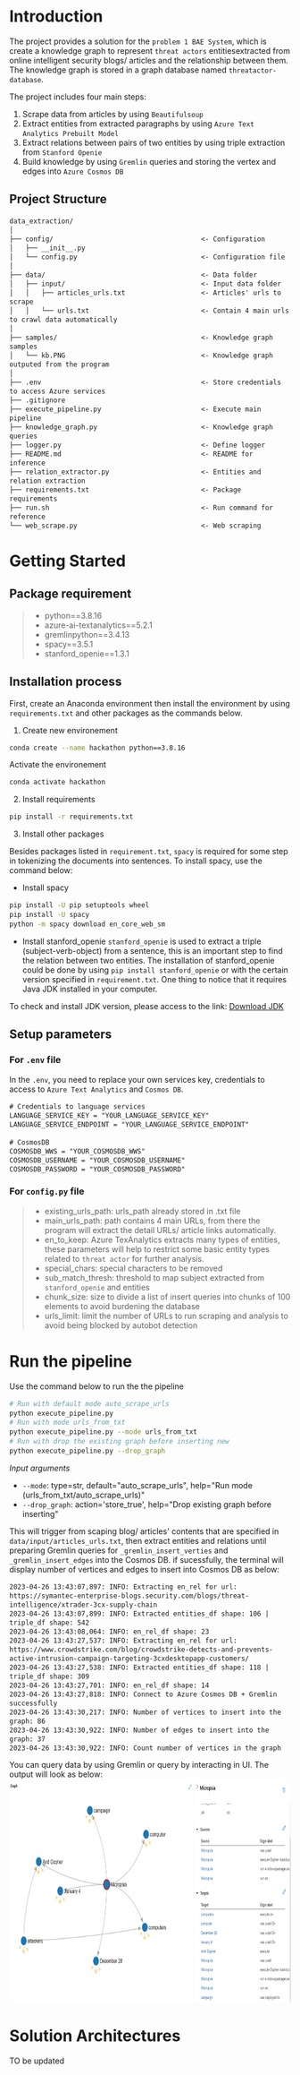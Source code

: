 # Introduction 
The project provides a solution for the `problem 1 BAE System`, which is create a knowledge graph to represent `threat actors` entitiesextracted from online intelligent security blogs/ articles and the relationship between them. The knowledge graph is stored in a graph database named `threatactor-database`.

The project includes four main steps:
1. Scrape data from articles by using `Beautifulsoup`
2. Extract entities from extracted paragraphs by using `Azure Text Analytics Prebuilt Model`
3. Extract relations between pairs of two entities by using triple extraction from `Stanford Openie`
4. Build knowledge by using `Gremlin` queries and storing the vertex and edges into `Azure Cosmos DB`

Project Structure
---------------------------------
```text
data_extraction/
│
├── config/                                     <- Configuration
│   ├── __init__.py
│   └── config.py                               <- Configuration file
│
├── data/                                       <- Data folder
│   ├── input/                                  <- Input data folder
│   │   ├── articles_urls.txt                   <- Articles' urls to scrape
│   │   └── urls.txt                            <- Contain 4 main urls to crawl data automatically
│
├── samples/                                    <- Knowledge graph samples
│   └── kb.PNG                                  <- Knowledge graph outputed from the program
│
├── .env                                        <- Store credentials to access Azure services
├── .gitignore
├── execute_pipeline.py                         <- Execute main pipeline
├── knowledge_graph.py                          <- Knowledge graph queries
├── logger.py                                   <- Define logger
├── README.md                                   <- README for inference
├── relation_extractor.py                       <- Entities and relation extraction
├── requirements.txt                            <- Package requirements
├── run.sh                                      <- Run command for reference
└── web_scrape.py                               <- Web scraping
```

# Getting Started

## Package requirement
>- python==3.8.16
>- azure-ai-textanalytics==5.2.1
>- gremlinpython==3.4.13
>- spacy==3.5.1
>- stanford_openie==1.3.1

## Installation process
First, create an Anaconda environment then install the environment by using `requirements.txt` and other packages as the commands below.

1. Create new environement
```bash
conda create --name hackathon python==3.8.16
```
Activate the environement
```bash
conda activate hackathon
```
2. Install requirements
```bash
pip install -r requirements.txt
```
3. Install other packages

Besides packages listed in `requirement.txt`, `spacy` is required for some step in tokenizing the documents into sentences. To install spacy, use the command below:

* Install spacy
```bash
pip install -U pip setuptools wheel
pip install -U spacy
python -m spacy download en_core_web_sm
```
* Install stanford_openie
`stanford_openie` is used to extract a triple (subject-verb-object) from a sentence, this is an important step to find the relation between two entities. The installation of stanford_openie could be done by using `pip install stanford_openie` or with the certain version specified in `requirement.txt`. One thing to notice that it requires Java JDK installed in your computer.

To check and install JDK version, please access to the link: [Download JDK](https://www.oracle.com/java/technologies/downloads/)

## Setup parameters
### For `.env` file
In the `.env`, you need to replace your own services key, credentials to access to `Azure Text Analytics` and `Cosmos DB`.

```
# Credentials to language services
LANGUAGE_SERVICE_KEY = "YOUR_LANGUAGE_SERVICE_KEY"
LANGUAGE_SERVICE_ENDPOINT = "YOUR_LANGUAGE_SERVICE_ENDPOINT"

# CosmosDB
COSMOSDB_WWS = "YOUR_COSMOSDB_WWS"
COSMOSDB_USERNAME = "YOUR_COSMOSDB_USERNAME"
COSMOSDB_PASSWORD = "YOUR_COSMOSDB_PASSWORD"
```
### For `config.py` file
>+ existing_urls_path: urls_path already stored in .txt file
>+ main_urls_path: path contains 4 main URLs, from there the program will extract the detail URLs/ article links automatically. 
>+ en_to_keep: Azure TexAnalytics extracts many types of entities, these parameters will help to restrict some basic entity types related to `threat actor` for further analysis. 
>+ special_chars: special characters to be removed
>+ sub_match_thresh: threshold to map subject extracted from `stanford_openie` and entities
>+ chunk_size: size to divide a list of insert queries into chunks of 100 elements to avoid burdening the database
>+ urls_limit: limit the number of URLs to run scraping and analysis to avoid being blocked by autobot detection


# Run the pipeline
Use the command below to run the the pipeline
```bash
# Run with default mode auto_scrape_urls 
python execute_pipeline.py
# Run with mode urls_from_txt
python execute_pipeline.py --mode urls_from_txt
# Run with drop the existing graph before inserting new
python execute_pipeline.py --drop_graph
```
*Input arguments*
+ `--mode`: type=str, default="auto_scrape_urls", help="Run mode (urls_from_txt/auto_scrape_urls)"
+ `--drop_graph`: action='store_true', help="Drop existing graph before inserting"

This will trigger from scaping blog/ articles' contents that are specified in `data/input/articles_urls.txt`, then extract entities and relations until preparing Gremlin queries for `_gremlin_insert_verties` and `_gremlin_insert_edges` into the Cosmos DB. if sucessfully, the terminal will display number of vertices and edges to insert into Cosmos DB as below:
```
2023-04-26 13:43:07,897: INFO: Extracting en_rel for url: https://symantec-enterprise-blogs.security.com/blogs/threat-intelligence/xtrader-3cx-supply-chain
2023-04-26 13:43:07,899: INFO: Extracted entities_df shape: 106 | triple_df shape: 542
2023-04-26 13:43:08,064: INFO: en_rel_df shape: 23
2023-04-26 13:43:27,537: INFO: Extracting en_rel for url: https://www.crowdstrike.com/blog/crowdstrike-detects-and-prevents-active-intrusion-campaign-targeting-3cxdesktopapp-customers/
2023-04-26 13:43:27,538: INFO: Extracted entities_df shape: 118 | triple_df shape: 309
2023-04-26 13:43:27,701: INFO: en_rel_df shape: 14
2023-04-26 13:43:27,818: INFO: Connect to Azure Cosmos DB + Gremlin successfully
2023-04-26 13:43:30,217: INFO: Number of vertices to insert into the graph: 86
2023-04-26 13:43:30,922: INFO: Number of edges to insert into the graph: 37
2023-04-26 13:43:30,922: INFO: Count number of vertices in the graph
```
You can query data by using Gremlin or query by interacting in UI. The output will look as below:
<img src="samples/kb.png" width="800" height="400">

# Solution Architectures
TO be updated

